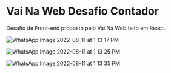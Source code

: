 
# Vai Na Web Desafio Contador

Desafio de Front-end proposto pelo Vai Na Web feito em React.

![WhatsApp Image 2022-08-11 at 1 13 17 PM](https://user-images.githubusercontent.com/98714001/184184488-cb2978ef-9ed6-4a71-b323-ab731272f334.jpeg)

![WhatsApp Image 2022-08-11 at 1 13 25 PM](https://user-images.githubusercontent.com/98714001/184184526-91d15008-e34c-46a5-9291-2a73f8c74dfc.jpeg)

![WhatsApp Image 2022-08-11 at 1 13 35 PM](https://user-images.githubusercontent.com/98714001/184184538-9fb4ff6d-0462-41e8-ae44-eda0d596fcf8.jpeg)
